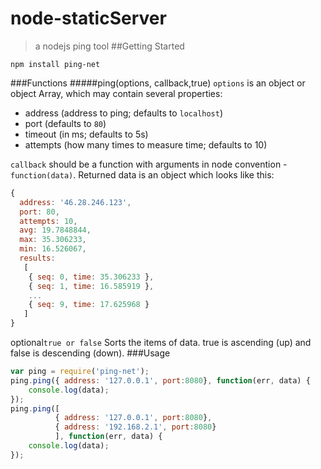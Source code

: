 node-staticServer
=================
> a nodejs ping tool
##Getting Started
```shell
npm install ping-net
```
###Functions
#####ping(options, callback,true)
```options``` is an object or object Array, which may contain several properties:
* address (address to ping; defaults to ```localhost```)
* port (defaults to ```80```)
* timeout (in ms; defaults to 5s)
* attempts (how many times to measure time; defaults to 10)

```callback``` should be a function with arguments in node convention - ```function(data)```.
Returned data is an object which looks like this:
```javascript
{
  address: '46.28.246.123',
  port: 80,
  attempts: 10,
  avg: 19.7848844,
  max: 35.306233,
  min: 16.526067,
  results:
   [
    { seq: 0, time: 35.306233 },
    { seq: 1, time: 16.585919 },
    ...
    { seq: 9, time: 17.625968 }
   ]
}
```
optional```true or false``` Sorts the items of data. true is  ascending (up) and false is descending (down).
###Usage
```javascript
var ping = require('ping-net');
ping.ping({ address: '127.0.0.1', port:8080}, function(err, data) {
    console.log(data);
});
ping.ping([
          { address: '127.0.0.1', port:8080},
          { address: '192.168.2.1', port:8080}
          ], function(err, data) {
    console.log(data);
});
```
 


